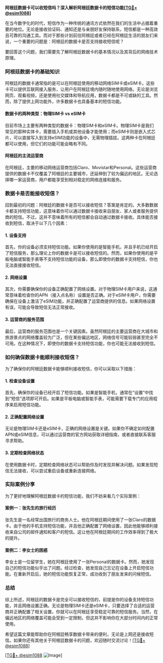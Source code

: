 **阿根廷数据卡可以收短信吗？深入解析阿根廷数据卡的短信功能[[TG💪+ @esim1088](https://t.me/s/esim1088)]**

在当今数字化的时代，短信作为一种传统的通讯方式依然在我们的生活中占据着重要的地位。无论是接收验证码、通知还是与亲朋好友保持联系，短信都是一种高效且可靠的沟通工具。而对于那些计划前往阿根廷或者已经在阿根廷生活的朋友们来说，一个重要的问题是：阿根廷的数据卡是否支持接收短信呢？

要回答这个问题，我们需要先了解阿根廷数据卡的基本情况以及其背后的网络技术原理。

### 阿根廷数据卡的基础知识

阿根廷的数据卡通常指的是可以在阿根廷使用的移动网络SIM卡或eSIM卡。这些卡可以提供互联网接入服务，让用户在阿根廷境内随时随地使用网络。无论是浏览网页、观看视频，还是使用社交媒体和导航应用，数据卡都是不可或缺的工具。然而，除了提供上网功能外，许多数据卡也具备基本的短信功能。

#### 数据卡的两种类型：物理SIM卡 vs eSIM卡

目前市场上主要有两种类型的数据卡：物理SIM卡和eSIM卡。物理SIM卡是我们常见的那种实体卡，需要插入手机或其他设备才能使用；而eSIM卡则是嵌入式芯片，可以直接写入到支持eSIM功能的设备中，无需物理插拔。这两种卡在阿根廷都可以使用，但它们的功能可能会略有不同。

#### 阿根廷的主流运营商

在阿根廷，主要的移动网络运营商包括Claro、Movistar和Personal。这些运营商提供的数据卡不仅覆盖了阿根廷的主要城市，还延伸到了较为偏远的地区。无论选择哪一家运营商，用户都能享受到相对稳定的网络连接和服务。

### 数据卡是否能接收短信？

回到最初的问题：阿根廷的数据卡是否可以接收短信？答案是肯定的。大多数数据卡都支持短信功能，这意味着你可以通过数据卡接收来自朋友、家人或者服务提供商的短信。不过，这并不意味着所有的短信都会自动通过数据卡接收。具体能否接收到短信，取决于以下几个因素：

#### 1. 设备支持

首先，你的设备必须支持短信功能。如果你使用的是智能手机，并且手机已经开启了短信服务，那么理论上你的数据卡是可以接收短信的。然而，如果你使用的是平板电脑或智能手表等不支持短信功能的设备，那么即使你的数据卡支持短信，你也无法直接接收短信。

#### 2. 网络设置

其次，你需要确保你的设备正确配置了网络设置。对于物理SIM卡用户来说，这通常意味着检查你的APN（接入点名称）设置是否正确。对于eSIM卡用户，你需要确保在设备上激活了eSIM功能，并正确配置了运营商提供的信息。如果网络设置有误，可能会导致短信无法正常接收。

#### 3. 运营商的服务范围

最后，运营商的服务范围也是一个关键因素。虽然阿根廷的主要运营商在大城市和旅游景点的网络覆盖较为广泛，但在某些偏远地区，网络信号可能较弱甚至完全不可用。在这种情况下，即使你的数据卡支持短信功能，你也可能无法接收到短信。

### 如何确保数据卡能顺利接收短信？

为了确保你的阿根廷数据卡能够顺利接收短信，你可以采取以下措施：

#### 1. 检查设备设置

首先，确保你的设备已经开启了短信功能。如果是智能手机，通常在“设置”中找到“短信”选项即可开启。如果是平板电脑或智能手表，可能需要下载专门的应用程序来启用短信功能。

#### 2. 正确配置网络设置

无论是物理SIM卡还是eSIM卡，正确的网络设置是关键。如果你不确定如何配置APN或eSIM信息，可以通过运营商的官方网站获取详细指南，或者直接联系客服寻求帮助。

#### 3. 定期检查网络状态

在使用数据卡时，定期检查网络状态可以帮助你及时发现并解决问题。如果发现短信无法接收，可以尝试重启设备或重新连接网络。

### 实际案例分享

为了更好地理解阿根廷数据卡的短信功能，我们不妨来看几个实际案例：

#### 案例一：张先生的旅行经历

张先生是一名经常出国旅行的商务人士。他在阿根廷期间使用了一张Claro的数据卡。由于他的手机支持短信功能，并且他正确配置了网络设置，因此他能够顺利接收来自公司的邮件通知和客户的短信。这让他在阿根廷期间的工作效率得到了极大的提升。

#### 案例二：李女士的困惑

李女士是一位留学生，她在阿根廷使用了一张Personal的数据卡。然而，她发现自己的短信功能似乎出了问题。经过检查，她发现自己忘记在设备上开启短信功能。在重新开启后，她的短信功能恢复正常，成功收到了朋友发来的问候短信。

### 总结

综上所述，阿根廷的数据卡是完全可以接收短信的，前提是你的设备支持短信功能，并且网络设置正确。无论是物理SIM卡还是eSIM卡，只要选择了合适的运营商并正确配置了相关设置，你就可以在阿根廷享受稳定可靠的短信服务。当然，在偏远地区的网络覆盖可能会受到一定限制，但这并不影响你在大部分时间内的正常使用。

希望这篇文章能帮助你在阿根廷畅享数据卡带来的便利，无论是上网还是接收短信。如果你还有其他关于阿根廷数据卡的问题，欢迎随时交流讨论！[[TG💪+ @esim1088](https://t.me/s/esim1088)]

[[TG💪+ @esim1088](https://t.me/s/esim1088) ![Image](https://i.postimg.cc/4NQfJmqS/Snipaste-2025-05-13-00-14-12.png)]